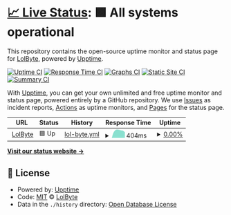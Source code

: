 # [📈 Live Status](https://lolbyte-code.github.io/lolbyte-uptime): <!--live status--> **🟩 All systems operational**

This repository contains the open-source uptime monitor and status page for [LolByte](https://lolbyte-code.github.io/lolbyte-uptime), powered by [Upptime](https://github.com/upptime/upptime).

[![Uptime CI](https://github.com/lolbyte-code/lolbyte-uptime/workflows/Uptime%20CI/badge.svg)](https://github.com/lolbyte-code/lolbyte-uptime/actions?query=workflow%3A%22Uptime+CI%22)
[![Response Time CI](https://github.com/lolbyte-code/lolbyte-uptime/workflows/Response%20Time%20CI/badge.svg)](https://github.com/lolbyte-code/lolbyte-uptime/actions?query=workflow%3A%22Response+Time+CI%22)
[![Graphs CI](https://github.com/lolbyte-code/lolbyte-uptime/workflows/Graphs%20CI/badge.svg)](https://github.com/lolbyte-code/lolbyte-uptime/actions?query=workflow%3A%22Graphs+CI%22)
[![Static Site CI](https://github.com/lolbyte-code/lolbyte-uptime/workflows/Static%20Site%20CI/badge.svg)](https://github.com/lolbyte-code/lolbyte-uptime/actions?query=workflow%3A%22Static+Site+CI%22)
[![Summary CI](https://github.com/lolbyte-code/lolbyte-uptime/workflows/Summary%20CI/badge.svg)](https://github.com/lolbyte-code/lolbyte-uptime/actions?query=workflow%3A%22Summary+CI%22)

With [Upptime](https://upptime.js.org), you can get your own unlimited and free uptime monitor and status page, powered entirely by a GitHub repository. We use [Issues](https://github.com/lolbyte-code/lolbyte-uptime/issues) as incident reports, [Actions](https://github.com/lolbyte-code/lolbyte-uptime/actions) as uptime monitors, and [Pages](https://lolbyte-code.github.io/lolbyte-uptime) for the status page.

<!--start: status pages-->
<!-- This summary is generated by Upptime (https://github.com/upptime/upptime) -->
<!-- Do not edit this manually, your changes will be overwritten -->
<!-- prettier-ignore -->
| URL | Status | History | Response Time | Uptime |
| --- | ------ | ------- | ------------- | ------ |
| <img alt="" src="https://raw.githubusercontent.com/lolbyte-code/lolbyte-service/14f187399868b8bc95467e3509d9da3160a0f077/src/main/resources/public/badger/favicon.ico" height="13"> [LolByte](https://lolbyte.me/health) | 🟩 Up | [lol-byte.yml](https://github.com/lolbyte-code/lolbyte-uptime/commits/HEAD/history/lol-byte.yml) | <details><summary><img alt="Response time graph" src="./graphs/lol-byte/response-time-week.png" height="20"> 404ms</summary><br><a href="https://lolbyte-code.github.io/lolbyte-uptime/history/lol-byte"><img alt="Response time 424" src="https://img.shields.io/endpoint?url=https%3A%2F%2Fraw.githubusercontent.com%2Flolbyte-code%2Flolbyte-uptime%2FHEAD%2Fapi%2Flol-byte%2Fresponse-time.json"></a><br><a href="https://lolbyte-code.github.io/lolbyte-uptime/history/lol-byte"><img alt="24-hour response time 317" src="https://img.shields.io/endpoint?url=https%3A%2F%2Fraw.githubusercontent.com%2Flolbyte-code%2Flolbyte-uptime%2FHEAD%2Fapi%2Flol-byte%2Fresponse-time-day.json"></a><br><a href="https://lolbyte-code.github.io/lolbyte-uptime/history/lol-byte"><img alt="7-day response time 404" src="https://img.shields.io/endpoint?url=https%3A%2F%2Fraw.githubusercontent.com%2Flolbyte-code%2Flolbyte-uptime%2FHEAD%2Fapi%2Flol-byte%2Fresponse-time-week.json"></a><br><a href="https://lolbyte-code.github.io/lolbyte-uptime/history/lol-byte"><img alt="30-day response time 423" src="https://img.shields.io/endpoint?url=https%3A%2F%2Fraw.githubusercontent.com%2Flolbyte-code%2Flolbyte-uptime%2FHEAD%2Fapi%2Flol-byte%2Fresponse-time-month.json"></a><br><a href="https://lolbyte-code.github.io/lolbyte-uptime/history/lol-byte"><img alt="1-year response time 424" src="https://img.shields.io/endpoint?url=https%3A%2F%2Fraw.githubusercontent.com%2Flolbyte-code%2Flolbyte-uptime%2FHEAD%2Fapi%2Flol-byte%2Fresponse-time-year.json"></a></details> | <details><summary><a href="https://lolbyte-code.github.io/lolbyte-uptime/history/lol-byte">0.00%</a></summary><a href="https://lolbyte-code.github.io/lolbyte-uptime/history/lol-byte"><img alt="All-time uptime 41.69%" src="https://img.shields.io/endpoint?url=https%3A%2F%2Fraw.githubusercontent.com%2Flolbyte-code%2Flolbyte-uptime%2FHEAD%2Fapi%2Flol-byte%2Fuptime.json"></a><br><a href="https://lolbyte-code.github.io/lolbyte-uptime/history/lol-byte"><img alt="24-hour uptime 0.00%" src="https://img.shields.io/endpoint?url=https%3A%2F%2Fraw.githubusercontent.com%2Flolbyte-code%2Flolbyte-uptime%2FHEAD%2Fapi%2Flol-byte%2Fuptime-day.json"></a><br><a href="https://lolbyte-code.github.io/lolbyte-uptime/history/lol-byte"><img alt="7-day uptime 0.00%" src="https://img.shields.io/endpoint?url=https%3A%2F%2Fraw.githubusercontent.com%2Flolbyte-code%2Flolbyte-uptime%2FHEAD%2Fapi%2Flol-byte%2Fuptime-week.json"></a><br><a href="https://lolbyte-code.github.io/lolbyte-uptime/history/lol-byte"><img alt="30-day uptime 10.49%" src="https://img.shields.io/endpoint?url=https%3A%2F%2Fraw.githubusercontent.com%2Flolbyte-code%2Flolbyte-uptime%2FHEAD%2Fapi%2Flol-byte%2Fuptime-month.json"></a><br><a href="https://lolbyte-code.github.io/lolbyte-uptime/history/lol-byte"><img alt="1-year uptime 41.69%" src="https://img.shields.io/endpoint?url=https%3A%2F%2Fraw.githubusercontent.com%2Flolbyte-code%2Flolbyte-uptime%2FHEAD%2Fapi%2Flol-byte%2Fuptime-year.json"></a></details>

<!--end: status pages-->

[**Visit our status website →**](https://lolbyte-code.github.io/lolbyte-uptime)

## 📄 License

- Powered by: [Upptime](https://github.com/upptime/upptime)
- Code: [MIT](./LICENSE) © [LolByte](https://lolbyte-code.github.io/lolbyte-uptime)
- Data in the `./history` directory: [Open Database License](https://opendatacommons.org/licenses/odbl/1-0/)
